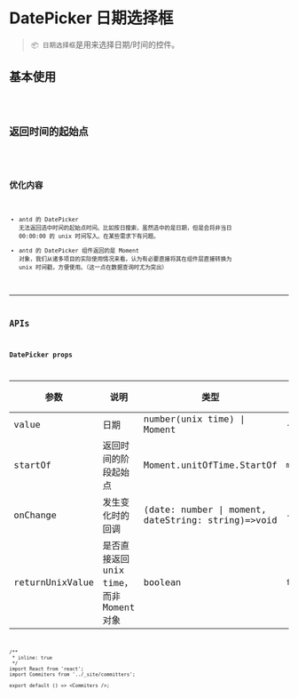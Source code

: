 # DatePicker 日期选择框

> `📦 日期选择框`是用来选择日期/时间的控件。

## 基本使用

<code src="./../../demo/date-picker/normal-usage.demo.tsx" />

## 返回时间的起始点

<code src="./../../demo/date-picker/startof-usage.demo.tsx" />

## 优化内容

- antd 的 DatePicker 无法返回选中时间的起始点时间。比如按日搜索，虽然选中的是日期，但是会将非当日 00:00:00 的 unix 时间写入。在某些需求下有问题。
- antd 的 DatePicker 组件返回的是 Moment 对象，我们从诸多项目的实际使用情况来看，认为有必要直接将其在组件层直接转换为 unix 时间戳，方便使用。（这一点在数据查询时尤为突出）

---

## APIs

### DatePicker props

| 参数 | 说明 | 类型 | 默认值 | 更多内容 |
| --- | --- | --- | --- | --- |
| value | 日期 | number(unix time) \| Moment | - |  |
| startOf | 返回时间的阶段起始点 | Moment.unitOfTime.StartOf | `ms` | [Moment.unitOfTime.StartOf](https://github.com/moment/moment/blob/develop/ts3.1-typings/moment.d.ts#L315)；如`d`将返回的是选中时间的当日起始点 00:00:00，`w`将返回当周启始点 |
| onChange | 发生变化时的回调 | (date: number \| moment, dateString: string)=>void | - |  |
| returnUnixValue | 是否直接返回 unix time，而非 Moment 对象 | boolean | `false` | 精确到`mms` |

```tsx
/**
 * inline: true
 */
import React from 'react';
import Commiters from '../_site/committers';

export default () => <Commiters />;
```
